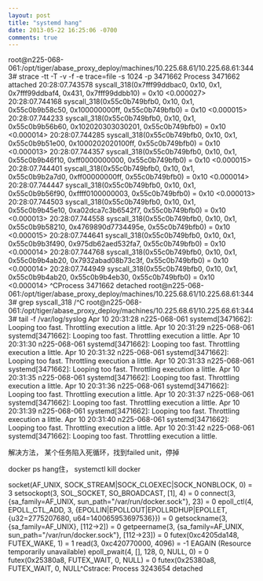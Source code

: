 ```yaml
---
layout: post
title: "systemd hang"
date: 2013-05-22 16:25:06 -0700
comments: true
---
```



root@n225-068-061:/opt/tiger/abase_proxy_deploy/machines/10.225.68.61/10.225.68.61:3443# strace -tt -T -v -f -e trace=file  -s 1024  -p 3471662
Process 3471662 attached
20:28:07.743578 syscall_318(0x7fff99ddbac0, 0x10, 0x1, 0x7fff99ddbaf4, 0x431, 0x7fff99ddbb10) = 0x10 <0.000027>
20:28:07.744168 syscall_318(0x55c0b749bfb0, 0x10, 0x1, 0x55c0b9b58c50, 0x100000000ff, 0x55c0b749bfb0) = 0x10 <0.000015>
20:28:07.744233 syscall_318(0x55c0b749bfb0, 0x10, 0x1, 0x55c0b9b56b60, 0x102020303030201, 0x55c0b749bfb0) = 0x10 <0.000014>
20:28:07.744285 syscall_318(0x55c0b749bfb0, 0x10, 0x1, 0x55c0b9b51e00, 0x1000202020100ff, 0x55c0b749bfb0) = 0x10 <0.000013>
20:28:07.744357 syscall_318(0x55c0b749bfb0, 0x10, 0x1, 0x55c0b9b46f10, 0xff0000000000, 0x55c0b749bfb0) = 0x10 <0.000015>
20:28:07.744401 syscall_318(0x55c0b749bfb0, 0x10, 0x1, 0x55c0b9b2a7d0, 0xff00000000ff, 0x55c0b749bfb0) = 0x10 <0.000014>
20:28:07.744447 syscall_318(0x55c0b749bfb0, 0x10, 0x1, 0x55c0b9b56f90, 0xffff0100000003, 0x55c0b749bfb0) = 0x10 <0.000013>
20:28:07.744503 syscall_318(0x55c0b749bfb0, 0x10, 0x1, 0x55c0b9b45e10, 0xa02dca7c3b6542f7, 0x55c0b749bfb0) = 0x10 <0.000013>
20:28:07.744558 syscall_318(0x55c0b749bfb0, 0x10, 0x1, 0x55c0b9b58210, 0x4769890d7734495e, 0x55c0b749bfb0) = 0x10 <0.000015>
20:28:07.744641 syscall_318(0x55c0b749bfb0, 0x10, 0x1, 0x55c0b9b3f490, 0x975db62aed532fa7, 0x55c0b749bfb0) = 0x10 <0.000014>
20:28:07.744768 syscall_318(0x55c0b749bfb0, 0x10, 0x1, 0x55c0b9b4ab20, 0x7932abad08b73c3f, 0x55c0b749bfb0) = 0x10 <0.000014>
20:28:07.744949 syscall_318(0x55c0b749bfb0, 0x10, 0x1, 0x55c0b9b4ab20, 0x55c0b9b4eb30, 0x55c0b749bfb0) = 0x10 <0.000014>
^CProcess 3471662 detached
root@n225-068-061:/opt/tiger/abase_proxy_deploy/machines/10.225.68.61/10.225.68.61:3443# grep syscall_318 /^C
root@n225-068-061:/opt/tiger/abase_proxy_deploy/machines/10.225.68.61/10.225.68.61:3443# tail -f /var/log/syslog
Apr 10 20:31:28 n225-068-061 systemd[3471662]: Looping too fast. Throttling execution a little.
Apr 10 20:31:29 n225-068-061 systemd[3471662]: Looping too fast. Throttling execution a little.
Apr 10 20:31:30 n225-068-061 systemd[3471662]: Looping too fast. Throttling execution a little.
Apr 10 20:31:32 n225-068-061 systemd[3471662]: Looping too fast. Throttling execution a little.
Apr 10 20:31:33 n225-068-061 systemd[3471662]: Looping too fast. Throttling execution a little.
Apr 10 20:31:35 n225-068-061 systemd[3471662]: Looping too fast. Throttling execution a little.
Apr 10 20:31:36 n225-068-061 systemd[3471662]: Looping too fast. Throttling execution a little.
Apr 10 20:31:37 n225-068-061 systemd[3471662]: Looping too fast. Throttling execution a little.
Apr 10 20:31:39 n225-068-061 systemd[3471662]: Looping too fast. Throttling execution a little.
Apr 10 20:31:40 n225-068-061 systemd[3471662]: Looping too fast. Throttling execution a little.
Apr 10 20:31:42 n225-068-061 systemd[3471662]: Looping too fast. Throttling execution a little.

解决方法，
某个任务陷入死循环，找到failed unit，停掉

docker ps hang住，
systemctl kill docker

socket(AF_UNIX, SOCK_STREAM|SOCK_CLOEXEC|SOCK_NONBLOCK, 0) = 3
setsockopt(3, SOL_SOCKET, SO_BROADCAST, [1], 4) = 0
connect(3, {sa_family=AF_UNIX, sun_path="/var/run/docker.sock"}, 23) = 0
epoll_ctl(4, EPOLL_CTL_ADD, 3, {EPOLLIN|EPOLLOUT|EPOLLRDHUP|EPOLLET, {u32=2775207680, u64=140065953697536}}) = 0
getsockname(3, {sa_family=AF_UNIX}, [112->2]) = 0
getpeername(3, {sa_family=AF_UNIX, sun_path="/var/run/docker.sock"}, [112->23]) = 0
futex(0xc4205da148, FUTEX_WAKE, 1)      = 1
read(3, 0xc420770000, 4096)             = -1 EAGAIN (Resource temporarily unavailable)
epoll_pwait(4, [], 128, 0, NULL, 0)     = 0
futex(0x25380a8, FUTEX_WAIT, 0, NULL)   = 0
futex(0x25380a8, FUTEX_WAIT, 0, NULL^Cstrace: Process 3243654 detached